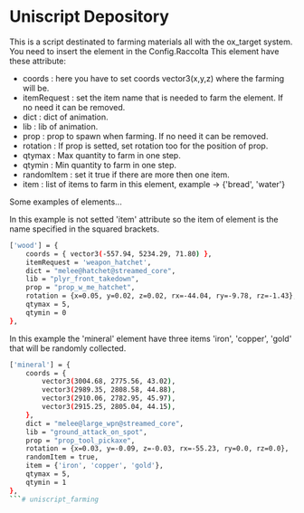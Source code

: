# Uniscript Depository
This is a script destinated to farming materials all with the ox_target system. You need to insert the element in the Config.Raccolta
This element have these attribute:
- coords : here you have to set coords vector3(x,y,z) where the farming will be.
- itemRequest : set the item name that is needed to farm the element. If no need it can be removed.
- dict : dict of animation.
- lib : lib of animation.
- prop : prop to spawn when farming. If no need it can be removed.
- rotation : If prop is setted, set rotation too for the position of prop.
- qtymax : Max quantity to farm in one step.
- qtymin : Min quantity to farm in one step.
- randomItem : set it true if there are more then one item.
- item : list of items to farm in this element, example -> {'bread', 'water'}


Some examples of elements...

In this example is not setted 'item' attribute so the item of element is the name specified in the squared brackets.
```sh
['wood'] = {
    coords = { vector3(-557.94, 5234.29, 71.80) }, 
    itemRequest = 'weapon_hatchet',
    dict = "melee@hatchet@streamed_core",
    lib = "plyr_front_takedown",
    prop = "prop_w_me_hatchet",
    rotation = {x=0.05, y=0.02, z=0.02, rx=-44.04, ry=-9.78, rz=-1.43},
    qtymax = 5,
    qtymin = 0
},
```

In this example the 'mineral' element have three items 'iron', 'copper', 'gold' that will be randomly collected.
```sh
['mineral'] = {
    coords = {
        vector3(3004.68, 2775.56, 43.02),
        vector3(2989.35, 2808.58, 44.88),
        vector3(2910.06, 2782.95, 45.97),
        vector3(2915.25, 2805.04, 44.15),
    },
    dict = "melee@large_wpn@streamed_core",
    lib = "ground_attack_on_spot",
    prop = "prop_tool_pickaxe",
    rotation = {x=0.03, y=-0.09, z=-0.03, rx=-55.23, ry=0.0, rz=0.0},
    randomItem = true,
    item = {'iron', 'copper', 'gold'},
    qtymax = 5,
    qtymin = 1
},
```# uniscript_farming
